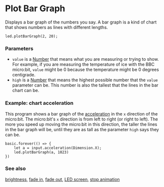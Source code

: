 # Plot Bar Graph

Displays a bar graph of the numbers you say.
A bar graph is a kind of chart that shows numbers as lines with different lengths.

```sig
led.plotBarGraph(2, 20);
```

### Parameters

* `value` is a [Number](/reference/types/number) that means what you are measuring or trying to show. For example, if you are measuring the temperature of ice with the BBC micro:bit, `value` might be 0 because the temperature might be 0 degrees centigrade.
* `high` is a [Number](/reference/types/number) that means the highest possible number that the `value` parameter can be. This number is also the tallest that the lines in the bar chart can be.

### Example: chart acceleration

This program shows a bar graph of the [acceleration](/reference/input/acceleration) 
in the `x` direction of the micro:bit.
The micro:bit's `x` direction is from left to right (or right to left).
The more you speed up moving the micro:bit in this direction,
the taller the lines in the bar graph will be, 
until they are as tall as the parameter `high` says they can be.

```blocks
basic.forever(() => {
    let a = input.acceleration(Dimension.X);
    led.plotBarGraph(a, 1023)
})
```

### See also

[brightness](/reference/led/brightness), [fade in](/reference/led/fade-in), [fade out](/reference/led/fade-out), [LED screen](/device/screen), [stop animation](/reference/led/stop-animation)

